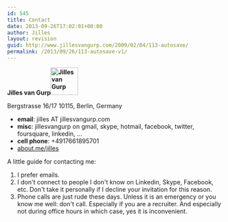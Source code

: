 ```yaml
---
id: 545
title: Contact
date: 2013-09-26T17:02:01+00:00
author: Jilles
layout: revision
guid: http://www.jillesvangurp.com/2009/02/04/113-autosave/
permalink: /2013/09/26/113-autosave-v1/
---
```

<strong>Jilles van Gurp<img class="alignright" title="Jilles van Gurp" src="http://1.gravatar.com/avatar/d4bba89347dad67c8de96a876b93c5aa?s=64&amp;d=http%3A%2F%2F1.gravatar.com%2Favatar%2Fad516503a11cd5ca435acc9bb6523536%3Fs%3D64&amp;r=PG" alt="Jilles van Gurp" width="64" height="64" /></strong>

Bergstrasse 16/17
10115, Berlin, Germany
<ul>
	<li><strong>email</strong>: jilles AT jillesvangurp.com</li>
	<li><strong>misc</strong>: jillesvangurp on gmail, skype, hotmail, facebook, twitter, foursquare, linkedin, ...</li>
	<li><strong>cell phone</strong>: +4917661895701</li>
	<li><a href="http://about.me/jilles">about.me/jilles</a></li>

</ul>

A little guide for contacting me:
<ol>
        <li>I prefer emails.</li>
	<li>I don't connect to people I don't know on Linkedin, Skype, Facebook, etc. Don't take it personally if I decline your invitation for this reason.</li>
	<li>Phone calls are just rude these days. Unless it is an emergency or you know me well: don't call. Especially if you are a recruiter. And especially not during office hours in which case, yes it is inconvenient.</li>
</ol>
